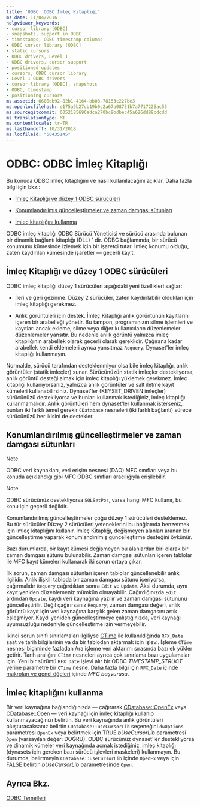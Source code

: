 ```yaml
---
title: 'ODBC: ODBC İmleç Kitaplığı'
ms.date: 11/04/2016
helpviewer_keywords:
- cursor library [ODBC]
- snapshots, support in ODBC
- timestamps, ODBC timestamp columns
- ODBC cursor library [ODBC]
- static cursors
- ODBC drivers, Level 1
- ODBC drivers, cursor support
- positioned updates
- cursors, ODBC cursor library
- Level 1 ODBC drivers
- cursor library [ODBC], snapshots
- ODBC, timestamp
- positioning cursors
ms.assetid: 6608db92-82b1-4164-bb08-78153c227be3
ms.openlocfilehash: e175a9b27cb19b0c2a67a08751b7a7717226ac55
ms.sourcegitcommit: 6052185696adca270bc9bdbec45a626dd89cdcdd
ms.translationtype: MT
ms.contentlocale: tr-TR
ms.lasthandoff: 10/31/2018
ms.locfileid: "50435145"
---
```

# <a name="odbc-the-odbc-cursor-library"></a>ODBC: ODBC İmleç Kitaplığı

Bu konuda ODBC imleç kitaplığını ve nasıl kullanılacağını açıklar. Daha fazla bilgi için bkz.:

- [İmleç Kitaplığı ve düzey 1 ODBC sürücüleri](#_core_the_cursor_library_and_level_1_odbc_drivers)

- [Konumlandırılmış güncelleştirmeler ve zaman damgası sütunları](#_core_positioned_updates_and_timestamp_columns)

- [İmleç kitaplığını kullanma](#_core_using_the_cursor_library)

ODBC imleç kitaplığı ODBC Sürücü Yöneticisi ve sürücü arasında bulunan bir dinamik bağlantı kitaplığı (DLL) ' dir. ODBC bağlamında, bir sürücü konumunu kümesinde izlemek için bir işaretçi tutar. İmleç konumu olduğu, zaten kaydırılan kümesinde işaretler — geçerli kayıt.

##  <a name="_core_the_cursor_library_and_level_1_odbc_drivers"></a> İmleç Kitaplığı ve düzey 1 ODBC sürücüleri

ODBC imleç kitaplığı düzey 1 sürücüleri aşağıdaki yeni özellikleri sağlar:

- İleri ve geri gezinme. Düzey 2 sürücüler, zaten kaydırılabilir oldukları için imleç kitaplığı gerekmez.

- Anlık görüntüleri için destek. İmleç Kitaplığı anlık görüntünün kayıtlarını içeren bir arabelleği yönetir. Bu tampon, programınızın silme işlemleri ve kayıtları ancak ekleme, silme veya diğer kullanıcıların düzenlemeler düzenlemeler yansıtır. Bu nedenle anlık görüntü yalnızca imleç kitaplığının arabellek olarak geçerli olarak gereklidir. Çağırana kadar arabellek kendi eklemeleri ayrıca yansıtmaz `Requery`. Dynaset'ler imleç kitaplığı kullanmayın.

Normalde, sürücü tarafından desteklenmiyor olsa bile imleç kitaplığı, anlık görüntüler (statik imleçler) sunar. Sürücünüzün statik imleçler destekliyorsa, anlık görüntü desteği almak için imleç kitaplığı yüklemek gerekmez. İmleç kitaplığı kullanıyorsanız, yalnızca anlık görüntüler ve salt iletme kayıt kümeleri kullanabilirsiniz. Dynaset'ler (KEYSET_DRIVEN imleçler) sürücünüzü destekliyorsa ve bunları kullanmak istediğiniz, imleç kitaplığı kullanmamalıdır. Anlık görüntüleri hem dynaset'ler kullanmak isterseniz, bunları iki farklı temel gerekir `CDatabase` nesneleri (iki farklı bağlantı) sürece sürücünüzü her ikisini de destekler.

##  <a name="_core_positioned_updates_and_timestamp_columns"></a> Konumlandırılmış güncelleştirmeler ve zaman damgası sütunları

> [!NOTE]
>  ODBC veri kaynakları, veri erişim nesnesi (DAO) MFC sınıfları veya bu konuda açıklandığı gibi MFC ODBC sınıfları aracılığıyla erişilebilir.

> [!NOTE]
>  ODBC sürücünüz destekliyorsa `SQLSetPos`, varsa hangi MFC kullanır, bu konu için geçerli değildir.

Konumlandırılmış güncelleştirmeler çoğu düzey 1 sürücüleri desteklemez. Bu tür sürücüler Düzey 2 sürücüleri yeteneklerini bu bağlamda benzetmek için imleç kitaplığını kullanır. İmleç Kitaplığı, değişmeyen alanları aranan bir güncelleştirme yaparak konumlandırılmış güncelleştirme desteğini öykünür.

Bazı durumlarda, bir kayıt kümesi değişmeyen bu alanlardan biri olarak bir zaman damgası sütunu bulunabilir. Zaman damgası sütunları içeren tablolar ile MFC kayıt kümeleri kullanarak iki sorun ortaya çıkar.

İlk sorun, zaman damgası sütunları içeren tablolar güncellenebilir anlık ilgilidir. Anlık ilişkili tabloda bir zaman damgası sütunu içeriyorsa, çağırmalıdır `Requery` çağırdıktan sonra `Edit` ve `Update`. Aksi durumda, aynı kayıt yeniden düzenlemeniz mümkün olmayabilir. Çağırdığınızda `Edit` ardından `Update`, kaydı veri kaynağına yazılır ve zaman damgası sütununu güncelleştirilir. Değil çağırırsanız `Requery`, zaman damgası değeri, anlık görüntü kayıt için veri kaynağına karşılık gelen zaman damgasını artık eşleşmiyor. Kaydı yeniden güncelleştirmeye çalıştığınızda, veri kaynağı uyumsuzluğu nedeniyle güncelleştirme izin vermeyebilir.

İkinci sorun sınıfı sınırlamaları ilgiliyse [CTime](../../atl-mfc-shared/reference/ctime-class.md) ile kullanıldığında `RFX_Date` saat ve tarih bilgilerinin ya da bir tablodan aktarmak için işlevi. İşleme `CTime` nesnesi biçiminde fazladan Ara işleme veri aktarımı sırasında bazı ek yükler getirir. Tarih aralığını `CTime` nesneleri ayrıca çok sınırlama bazı uygulamalar için. Yeni bir sürümü `RFX_Date` işlevi alır bir ODBC *TIMESTAMP_STRUCT* yerine parametre bir `CTime` nesne. Daha fazla bilgi için `RFX_Date` içinde [makroları ve genel öğeleri](../../mfc/reference/mfc-macros-and-globals.md) içinde *MFC başvurusu*.

##  <a name="_core_using_the_cursor_library"></a> İmleç kitaplığını kullanma

Bir veri kaynağına bağlandığınızda — çağırarak [CDatabase::OpenEx](../../mfc/reference/cdatabase-class.md#openex) veya [CDatabase::Open](../../mfc/reference/cdatabase-class.md#open) — veri kaynağı için imleç kitaplığı kullanıp kullanmayacağınızı belirtin. Bu veri kaynağında anlık görüntüleri oluşturacaksanız belirtin `CDatabase::useCursorLib` seçeneğini `dwOptions` parametresi `OpenEx` veya belirtmek için TRUE *bUseCursorLib* parametresi `Open` (varsayılan değer: DOĞRU). ODBC sürücünüz dynaset'ler destekliyorsa ve dinamik kümeler veri kaynağında açmak istediğiniz, imleç kitaplığı (dynasets için gereken bazı sürücü işlevleri maskeleri) kullanmayın. Bu durumda, belirtmeyin `CDatabase::useCursorLib` içinde `OpenEx` veya için FALSE belirtin *bUseCursorLib* parametresinde `Open`.

## <a name="see-also"></a>Ayrıca Bkz.

[ODBC Temelleri](../../data/odbc/odbc-basics.md)